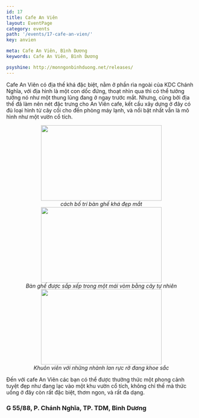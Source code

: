 ```yaml
---
id: 17
title: Cafe An Viên
layout: EventPage
category: events
path: '/events/17-cafe-an-vien/'
key: anvien

meta: Cafe An Viên, Bình Dương
keywords: Cafe An Viên, Bình Dương

psyshine: http://monngonbinhduong.net/releases/
---
```


Cafe An Viên có địa thế khá đặc biệt, nằm ở phần rìa ngoài của KDC Chánh Nghĩa, với địa hình là một con dốc đứng, thoạt nhìn qua thì có thể tưởng tưởng nó như một thung lũng đang ở ngay trước mắt. Nhưng, cũng bởi địa thế đã làm nên nét đặc trưng cho An Viên cafe, kết cấu xây dựng ở đây có đủ loại hình từ cây cối cho đến phòng máy lạnh, và nổi bật nhất vẫn là mô hình như một vườn cổ tích.

<div align="center"><img src="http://dulichbinhduong.org.vn/uploads/images/IMG_0065.JPG" width="320px" height="200px"></div>

<center><em>cách bố trí bàn ghế khá đẹp mắt</em></center>

<div align="center"><img src="http://dulichbinhduong.org.vn/uploads/images/IMG_0064.JPG" width="320px" height="200px"></div>

<center><em>Bàn ghế được sắp xếp trong một mái vòm bằng cây tự nhiên</em></center>

<div align="center"><img src="http://dulichbinhduong.org.vn/uploads/images/IMG_0060.JPG" width="320px" height="200px"></div>

<center><em>Khuôn viên với những nhành lan rực rỡ đang khoe sắc</em></center>

Đến với cafe An Viên các bạn có thể được thưởng thức một phong cảnh tuyệt đẹp như đang lạc vào một khu vườn cổ tích, không chỉ thế mà thức uống ở đây còn rất đặc biệt, thơm ngon, và rất đa dạng.

<h3>G 55/88, P. Chánh Nghĩa, TP. TDM, Bình Dương</h3>
